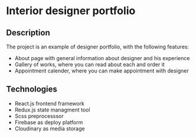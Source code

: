 # Interior designer portfolio

## Description

The project is an example of designer portfolio, with the following features:
- About page with general information about designer and his experience
- Gallery of works, where you can read about each and order it
- Appointment calender, where you can make appointment with designer

## Technologies
- React.js frontend framework
- Redux.js state managment tool
- Scss preprocesssor
- Firebase as deploy platform
- Cloudinary as media storage
